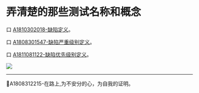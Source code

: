 # 弄清楚的那些测试名称和概念

口  [A1810302018-缺陷定义](books/测试基础定义-缺陷定义.md)。

口  [A1808301547-缺陷严重级别定义](books/测试基础定义-缺陷严重级别定义.md)。

口  [A1811081122-缺陷优先级别定义](books/测试基础定义-缺陷修复优先级定义.md)。

![](https://shen89s.github.io/resFiles/r2/指鹿为马.jpg)

* * *
:bell:A1808312215-在路上,为不安分的心，为自我的证明。
